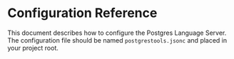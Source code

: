 # Configuration Reference

This document describes how to configure the Postgres Language Server. The configuration file should be named `postgrestools.jsonc` and placed in your project root.